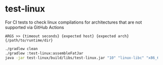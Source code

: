 # test-linux

For CI tests to check linux compilations for architectures that are not supported via GitHub Actions

`ARGS >> {timeout seconds} {expected host} {expected arch} {/path/to/runtime/dir}`

```sh
./gradlew clean
./gradlew :test-linux:assembleFatJar
java -jar test-linux/build/libs/test-linux.jar "10" "linux-libc" "x86_64" "test-linux/build"
```
